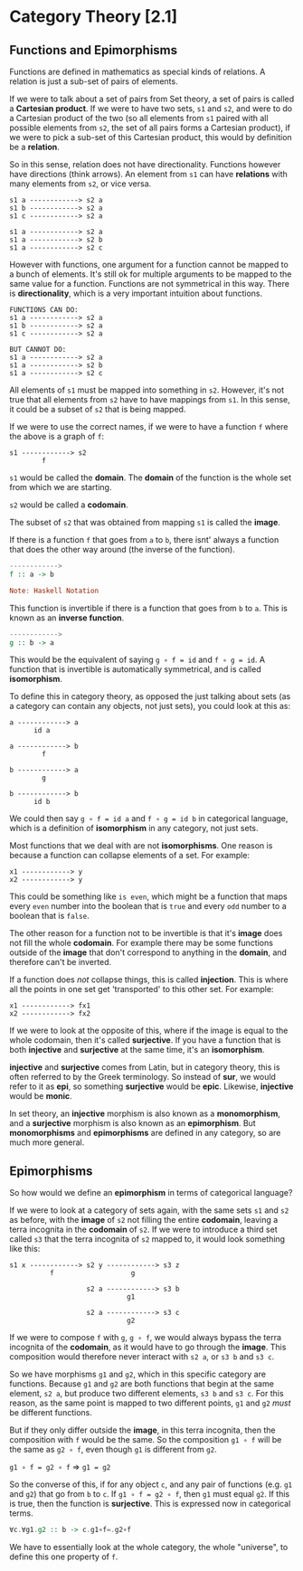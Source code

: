 # Category Theory [2.1]

## Functions and Epimorphisms
Functions are defined in mathematics as special kinds of relations. A relation is just a sub-set of pairs of elements.

If we were to talk about a set of pairs from Set theory, a set of pairs is called a **Cartesian product**. If we were to have two sets, `s1` and `s2`, and were to do a Cartesian product of the two (so all elements from `s1` paired with all possible elements from `s2`, the set of all pairs forms a Cartesian product), if we were to pick a sub-set of this Cartesian product, this would by definition be a **relation**.

So in this sense, relation does not have directionality. Functions however have directions (think arrows). An element from `s1` can have **relations** with many elements from `s2`, or vice versa.

```
s1 a ------------> s2 a
s1 b ------------> s2 a
s1 c ------------> s2 a

s1 a ------------> s2 a
s1 a ------------> s2 b
s1 a ------------> s2 c
```

However with functions, one argument for a function cannot be mapped to a bunch of elements. It's still ok for multiple arguments to be mapped to the same value for a function. Functions are not symmetrical in this way. There is **directionality**, which is a very important intuition about functions.

```
FUNCTIONS CAN DO:
s1 a ------------> s2 a
s1 b ------------> s2 a
s1 c ------------> s2 a

BUT CANNOT DO:
s1 a ------------> s2 a
s1 a ------------> s2 b
s1 a ------------> s2 c
```

All elements of `s1` must be mapped into something in `s2`. However, it's not true that all elements from `s2` have to have mappings from `s1`. In this sense, it could be a subset of `s2` that is being mapped.

If we were to use the correct names, if we were to have a function `f` where the above is a graph of `f`:

```
s1 ------------> s2
        f
```

`s1` would be called the **domain**. The **domain** of the function is the whole set from which we are starting.

`s2` would be called a **codomain**.

The subset of `s2` that was obtained from mapping `s1` is called the **image**.

If there is a function `f` that goes from `a` to `b`, there isnt' always a function that does the other way around (the inverse of the function).

```haskell
------------>
f :: a -> b

Note: Haskell Notation
```

This function is invertible if there is a function that goes from `b` to `a`. This is known as an **inverse function**.

```haskell
------------>
g :: b -> a
```

This would be the equivalent of saying `g ∘ f = id` and `f ∘ g = id`. A function that is invertible is automatically symmetrical, and is called **isomorphism**.

To define this in category theory, as opposed the just talking about sets (as a category can contain any objects, not just sets), you could look at this as:

```
a ------------> a
      id a

a ------------> b
        f

b ------------> a
        g

b ------------> b
      id b
```

We could then say `g ∘ f = id a` and `f ∘ g = id b` in categorical language, which is a definition of **isomorphism** in any category, not just sets.

Most functions that we deal with are not **isomorphisms**. One reason is because a function can collapse elements of a set. For example:

```
x1 ------------> y
x2 ------------> y
```

This could be something like `is even`, which might be a function that maps every `even` number into the boolean that is `true` and every `odd` number to a boolean that is `false`.

The other reason for a function not to be invertible is that it's **image** does not fill the whole **codomain**. For example there may be some functions outside of the **image** that don't correspond to anything in the **domain**, and therefore can't be inverted.

If a function does _not_ collapse things, this is called **injection**. This is where all the points in one set get 'transported' to this other set. For example:

```
x1 ------------> fx1
x2 ------------> fx2
```

If we were to look at the opposite of this, where if the image is equal to the whole codomain, then it's called **surjective**. If you have a function that is both **injective** and **surjective** at the same time, it's an **isomorphism**.

**injective** and **surjective** comes from Latin, but in category theory, this is often referred to by the Greek terminology. So instead of **sur**, we would refer to it as **epi**, so something **surjective** would be **epic**. Likewise, **injective** would be **monic**.

In set theory, an **injective** morphism is also known as a **monomorphism**, and a **surjective** morphism is also known as an **epimorphism**. But **monomorphisms** and **epimorphisms** are defined in any category, so are much more general.

## Epimorphisms

So how would we define an **epimorphism** in terms of categorical language?

If we were to look at a category of sets again, with the same sets `s1` and `s2` as before, with the **image** of `s2` not filling the entire **codomain**, leaving a terra incognita in the **codomain** of `s2`. If we were to introduce a third set called `s3` that the terra incognita of `s2` mapped to, it would look something like this:

```
s1 x ------------> s2 y ------------> s3 z
          f                   g

                   s2 a ------------> s3 b
                             g1

                   s2 a ------------> s3 c
                             g2
```

If we were to compose `f` with `g`, `g ∘ f`, we would always bypass the terra incognita of the **codomain**, as it would have to go through the **image**. This composition would therefore never interact with `s2 a`, or `s3 b` and `s3 c`.

So we have morphisms `g1` and `g2`, which in this specific category are functions. Because `g1` and `g2` are both functions that begin at the same element, `s2 a`, but produce two different elements, `s3 b` and `s3 c`. For this reason, as the same point is mapped to two different points, `g1` and `g2` _must_ be different functions.

But if they only differ outside the **image**, in this terra incognita, then the composition with `f` would be the same. So the composition `g1 ∘ f` will be the same as `g2 ∘ f`, even though `g1` is different from `g2`.

`g1 ∘ f = g2 ∘ f` &rArr; `g1 = g2`

So the converse of this, if for any object `c`, and any pair of functions (e.g. `g1` and `g2`) that go from `b` to `c`. If `g1 ∘ f = g2 ∘ f`, then `g1` must equal `g2`. If this is true, then the function is **surjective**. This is expressed now in categorical terms.

```haskell
∀c.∀g1.g2 :: b -> c.g1∘f=.g2∘f
```

We have to essentially look at the whole category, the whole "universe", to define this one property of `f`.
